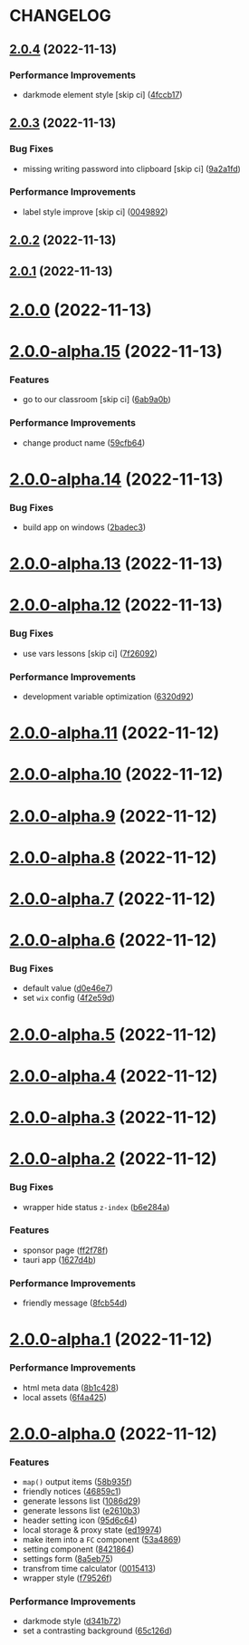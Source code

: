 # CHANGELOG

## [2.0.4](https://github.com/wibus-wee/mini-class-tool/compare/v2.0.3...v2.0.4) (2022-11-13)


### Performance Improvements

* darkmode element style [skip ci] ([4fccb17](https://github.com/wibus-wee/mini-class-tool/commit/4fccb17bbe4b5ecc4016a0c6feae8b442ce4493b))



## [2.0.3](https://github.com/wibus-wee/mini-class-tool/compare/v2.0.2...v2.0.3) (2022-11-13)


### Bug Fixes

* missing writing password into clipboard [skip ci] ([9a2a1fd](https://github.com/wibus-wee/mini-class-tool/commit/9a2a1fd73c2aac5c3417e88b14d982534dc803d5))


### Performance Improvements

* label style improve [skip ci] ([0049892](https://github.com/wibus-wee/mini-class-tool/commit/0049892692de65976ab9ddfeefb300c5dacc0615))



## [2.0.2](https://github.com/wibus-wee/mini-class-tool/compare/v2.0.1...v2.0.2) (2022-11-13)



## [2.0.1](https://github.com/wibus-wee/mini-class-tool/compare/v2.0.0...v2.0.1) (2022-11-13)



# [2.0.0](https://github.com/wibus-wee/mini-class-tool/compare/v2.0.0-alpha.15...v2.0.0) (2022-11-13)



# [2.0.0-alpha.15](https://github.com/wibus-wee/mini-class-tool/compare/v2.0.0-alpha.14...v2.0.0-alpha.15) (2022-11-13)


### Features

* go to our classroom [skip ci] ([6ab9a0b](https://github.com/wibus-wee/mini-class-tool/commit/6ab9a0b5bc8e8a02305bdf40e45fc2cad64a0b18))


### Performance Improvements

* change product name ([59cfb64](https://github.com/wibus-wee/mini-class-tool/commit/59cfb6475bd11721d9dd5cb81be77204288ecf4b))



# [2.0.0-alpha.14](https://github.com/wibus-wee/mini-class-tool/compare/v2.0.0-alpha.13...v2.0.0-alpha.14) (2022-11-13)


### Bug Fixes

* build app on windows ([2badec3](https://github.com/wibus-wee/mini-class-tool/commit/2badec3f1ccbf572229112fa3e48b43fffe2d03a))



# [2.0.0-alpha.13](https://github.com/wibus-wee/mini-class-tool/compare/v2.0.0-alpha.12...v2.0.0-alpha.13) (2022-11-13)



# [2.0.0-alpha.12](https://github.com/wibus-wee/mini-class-tool/compare/v2.0.0-alpha.11...v2.0.0-alpha.12) (2022-11-13)


### Bug Fixes

* use vars lessons [skip ci] ([7f26092](https://github.com/wibus-wee/mini-class-tool/commit/7f260927ffdef84f3852f94b8fe386f200dedec3))


### Performance Improvements

* development variable optimization ([6320d92](https://github.com/wibus-wee/mini-class-tool/commit/6320d92d399596511cca69697c02487a506a2e20))



# [2.0.0-alpha.11](https://github.com/wibus-wee/mini-class-tool/compare/v2.0.0-alpha.10...v2.0.0-alpha.11) (2022-11-12)



# [2.0.0-alpha.10](https://github.com/wibus-wee/mini-class-tool/compare/v2.0.0-alpha.9...v2.0.0-alpha.10) (2022-11-12)



# [2.0.0-alpha.9](https://github.com/wibus-wee/mini-class-tool/compare/v2.0.0-alpha.8...v2.0.0-alpha.9) (2022-11-12)



# [2.0.0-alpha.8](https://github.com/wibus-wee/mini-class-tool/compare/v2.0.0-alpha.7...v2.0.0-alpha.8) (2022-11-12)



# [2.0.0-alpha.7](https://github.com/wibus-wee/mini-class-tool/compare/v2.0.0-alpha.6...v2.0.0-alpha.7) (2022-11-12)



# [2.0.0-alpha.6](https://github.com/wibus-wee/mini-class-tool/compare/v2.0.0-alpha.5...v2.0.0-alpha.6) (2022-11-12)


### Bug Fixes

* default value ([d0e46e7](https://github.com/wibus-wee/mini-class-tool/commit/d0e46e715c7b98f4911c1ffd833b9d68ab731866))
* set `wix` config ([4f2e59d](https://github.com/wibus-wee/mini-class-tool/commit/4f2e59d1933ccab430bae5488df5a7738ef41b12))



# [2.0.0-alpha.5](https://github.com/wibus-wee/mini-class-tool/compare/v2.0.0-alpha.4...v2.0.0-alpha.5) (2022-11-12)



# [2.0.0-alpha.4](https://github.com/wibus-wee/mini-class-tool/compare/v2.0.0-alpha.3...v2.0.0-alpha.4) (2022-11-12)



# [2.0.0-alpha.3](https://github.com/wibus-wee/mini-class-tool/compare/v2.0.0-alpha.2...v2.0.0-alpha.3) (2022-11-12)



# [2.0.0-alpha.2](https://github.com/wibus-wee/mini-class-tool/compare/v2.0.0-alpha.1...v2.0.0-alpha.2) (2022-11-12)


### Bug Fixes

* wrapper hide status `z-index` ([b6e284a](https://github.com/wibus-wee/mini-class-tool/commit/b6e284ac51d97e9cdc5136c725c4db44322c7fd9))


### Features

* sponsor page ([ff2f78f](https://github.com/wibus-wee/mini-class-tool/commit/ff2f78f1de0ab1b6c9ad418570d3dad05a0eb587))
* tauri app ([1627d4b](https://github.com/wibus-wee/mini-class-tool/commit/1627d4be0c17a2ce2c03de12c872813dfb27675b))


### Performance Improvements

* friendly message ([8fcb54d](https://github.com/wibus-wee/mini-class-tool/commit/8fcb54db454b458af0294433ef75a58eff538d8c))



# [2.0.0-alpha.1](https://github.com/wibus-wee/mini-class-tool/compare/v2.0.0-alpha.0...v2.0.0-alpha.1) (2022-11-12)


### Performance Improvements

* html meta data ([8b1c428](https://github.com/wibus-wee/mini-class-tool/commit/8b1c4287c93061c6e0764bb83dfe1c30ee3528f3))
* local assets ([6f4a425](https://github.com/wibus-wee/mini-class-tool/commit/6f4a42574dde6d1b6198a18b153cbae60cce30cc))



# [2.0.0-alpha.0](https://github.com/wibus-wee/mini-class-tool/compare/f79526fb0b831c6da4369ba5c758e55cb91564c0...v2.0.0-alpha.0) (2022-11-12)


### Features

* `map()` output items ([58b935f](https://github.com/wibus-wee/mini-class-tool/commit/58b935fc0c23fff9d4d007d08f386c60673f306e))
* friendly notices ([46859c1](https://github.com/wibus-wee/mini-class-tool/commit/46859c159effef002af215a49aa9caada5c6d7f7))
* generate lessons list ([1086d29](https://github.com/wibus-wee/mini-class-tool/commit/1086d29650e33d3e4ab0d9cf606867369f7789f1))
* generate lessons list ([e2610b3](https://github.com/wibus-wee/mini-class-tool/commit/e2610b38ade5660e9454a8323c759183aea2c160))
* header setting icon ([95d6c64](https://github.com/wibus-wee/mini-class-tool/commit/95d6c64dceccae65a715497b4911ddbe2db5a761))
* local storage & proxy state ([ed19974](https://github.com/wibus-wee/mini-class-tool/commit/ed1997438ef3df661413ae070aa718245680d4af))
* make item into a `FC` component ([53a4869](https://github.com/wibus-wee/mini-class-tool/commit/53a48694a276d938e4b108a567b402bbed221f7e))
* setting component ([8421864](https://github.com/wibus-wee/mini-class-tool/commit/84218640c27c67b1db7d401ae37601a112833299))
* settings form ([8a5eb75](https://github.com/wibus-wee/mini-class-tool/commit/8a5eb7587ec214358f8d09bc2cd1854d6d24adae))
* transfrom time calculator ([0015413](https://github.com/wibus-wee/mini-class-tool/commit/00154137746b697828ce195eff254dba69c956e7))
* wrapper style ([f79526f](https://github.com/wibus-wee/mini-class-tool/commit/f79526fb0b831c6da4369ba5c758e55cb91564c0))


### Performance Improvements

* darkmode style ([d341b72](https://github.com/wibus-wee/mini-class-tool/commit/d341b722a0c2296ffbd012a8e6ed4eceb0ee78d3))
* set a contrasting background ([65c126d](https://github.com/wibus-wee/mini-class-tool/commit/65c126d805f1b5828c3790be1149efc25f27a926))



